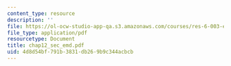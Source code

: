```yaml
---
content_type: resource
description: ''
file: https://ol-ocw-studio-app-qa.s3.amazonaws.com/courses/res-6-003-electromechanical-dynamics-spring-2009/4d8d54bf791b3831db269b9c344acbcb_chap12_sec_emd.pdf
file_type: application/pdf
resourcetype: Document
title: chap12_sec_emd.pdf
uid: 4d8d54bf-791b-3831-db26-9b9c344acbcb
---
```

